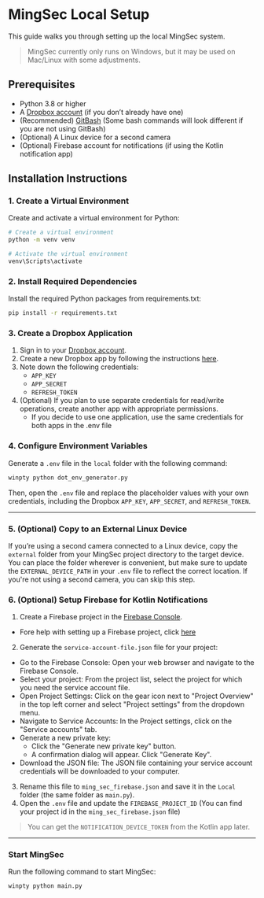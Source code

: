 # MingSec Local Setup

This guide walks you through setting up the local MingSec system.

>MingSec currently only runs on Windows, but it may be used on Mac/Linux with some adjustments.

## Prerequisites

- Python 3.8 or higher
- A [Dropbox account](https://www.dropbox.com/) (if you don’t already have one)
- (Recommended) [GitBash](https://git-scm.com/downloads) (Some bash commands will look different if you are not using GitBash)
- (Optional) A Linux device for a second camera
- (Optional) Firebase account for notifications (if using the Kotlin notification app)

## Installation Instructions

### 1. Create a Virtual Environment
Create and activate a virtual environment for Python:

```bash
# Create a virtual environment
python -m venv venv

# Activate the virtual environment
venv\Scripts\activate
```

### 2. Install Required Dependencies
Install the required Python packages from requirements.txt:

```bash
pip install -r requirements.txt
```

### 3. Create a Dropbox Application
1. Sign in to your [Dropbox account](https://www.dropbox.com/login).
2. Create a new Dropbox app by following the instructions [here](https://www.dropbox.com/developers/reference/getting-started).
3. Note down the following credentials:
   - `APP_KEY`
   - `APP_SECRET`
   - `REFRESH_TOKEN`
4. (Optional) If you plan to use separate credentials for read/write operations, create another app with appropriate permissions.
   - If you decide to use one application, use the same credentials for both apps in the .env file

### 4. Configure Environment Variables
Generate a `.env` file in the `local` folder with the following command:

```bash
winpty python dot_env_generator.py
```

Then, open the `.env` file and replace the placeholder values with your own credentials, including the Dropbox `APP_KEY`, `APP_SECRET`, and `REFRESH_TOKEN`.

---

### 5. (Optional) Copy to an External Linux Device
If you’re using a second camera connected to a Linux device, copy the `external` folder from your MingSec project directory to the target device. You can place the folder wherever is convenient, but make sure to update the `EXTERNAL_DEVICE_PATH` in your `.env` file to reflect the correct location.
If you're not using a second camera, you can skip this step.

### 6. (Optional) Setup Firebase for Kotlin Notifications
1. Create a Firebase project in the [Firebase Console](https://console.firebase.google.com/).
- Fore help with setting up a Firebase project, click [here](https://firebase.google.com/docs/android/setup)
2. Generate the `service-account-file.json` file for your project:
- Go to the Firebase Console: Open your web browser and navigate to the Firebase Console.
- Select your project: From the project list, select the project for which you need the service account file.
- Open Project Settings: Click on the gear icon next to "Project Overview" in the top left corner and select "Project settings" from the dropdown menu.
- Navigate to Service Accounts: In the Project settings, click on the "Service accounts" tab.
- Generate a new private key:
  - Click the "Generate new private key" button.
  - A confirmation dialog will appear. Click "Generate Key".
- Download the JSON file: The JSON file containing your service account credentials will be downloaded to your computer.
3. Rename this file to `ming_sec_firebase.json` and save it in the `Local` folder (the same folder as `main.py`).
4. Open the `.env` file and update the `FIREBASE_PROJECT_ID` (You can find your project id in the `ming_sec_firebase.json` file)
> You can get the `NOTIFICATION_DEVICE_TOKEN` from the Kotlin app later.

---

### Start MingSec
Run the following command to start MingSec:

```bash
winpty python main.py
```